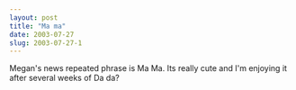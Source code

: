 ```yaml
---
layout: post
title: "Ma ma"
date: 2003-07-27
slug: 2003-07-27-1
---
```


Megan&apos;s news repeated phrase is Ma Ma.  Its really cute and I&apos;m enjoying it after several weeks of Da da?


